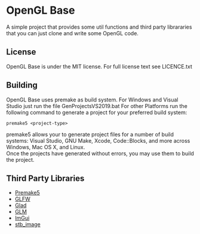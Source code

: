 # OpenGL Base
A simple project that provides some util functions and third party librararies that you can just clone and write some OpenGL code.
## License
OpenGL Base is under the MIT license. For full license text see LICENCE.txt
## Building
OpenGL Base uses premake as build system.
For Windows and Visual Studio just run the file GenProjectsVS2019.bat
For other Platforms run the following command to generate a project for your preferred build system:

    premake5 <project-type>

premake5 allows your to generate project files for a number of build systems: Visual Studio, GNU Make, Xcode, Code::Blocks, and more across Windows, Mac OS X, and Linux.
<br>
Once the projects have generated without errors, you may use them to build the project.
## Third Party Libraries
* [Premake5](https://premake.github.io/) 
* [GLFW](http://www.glfw.org/)
* [Glad](https://glad.dav1d.de/)
* [GLM](http://glm.g-truc.net/)
* [ImGui](https://github.com/ocornut/imgui) 
* [stb_image](https://github.com/nothings/stb)
